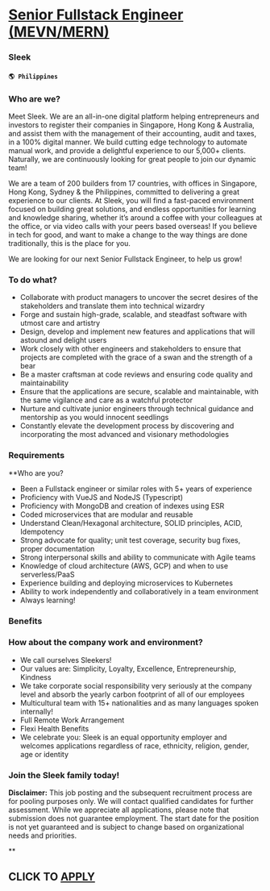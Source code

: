 # [Senior Fullstack Engineer (MEVN/MERN)](https://www.remotewlb.com/apply/senior-fullstack-engineer-mevn-mern-65564)  
### Sleek  
#### `🌎 Philippines`  

### Who are we?

Meet Sleek. We are an all-in-one digital platform helping entrepreneurs and investors to register their companies in Singapore, Hong Kong & Australia, and assist them with the management of their accounting, audit and taxes, in a 100% digital manner. We build cutting edge technology to automate manual work, and provide a delightful experience to our 5,000+ clients. Naturally, we are continuously looking for great people to join our dynamic team!

We are a team of 200 builders from 17 countries, with offices in Singapore, Hong Kong, Sydney & the Philippines, committed to delivering a great experience to our clients. At Sleek, you will find a fast-paced environment focused on building great solutions, and endless opportunities for learning and knowledge sharing, whether it’s around a coffee with your colleagues at the office, or via video calls with your peers based overseas! If you believe in tech for good, and want to make a change to the way things are done traditionally, this is the place for you.

We are looking for our next Senior Fullstack Engineer, to help us grow!

### To do what?

  * Collaborate with product managers to uncover the secret desires of the stakeholders and translate them into technical wizardry
  * Forge and sustain high-grade, scalable, and steadfast software with utmost care and artistry
  * Design, develop and implement new features and applications that will astound and delight users
  * Work closely with other engineers and stakeholders to ensure that projects are completed with the grace of a swan and the strength of a bear
  * Be a master craftsman at code reviews and ensuring code quality and maintainability
  * Ensure that the applications are secure, scalable and maintainable, with the same vigilance and care as a watchful protector
  * Nurture and cultivate junior engineers through technical guidance and mentorship as you would innocent seedlings
  * Constantly elevate the development process by discovering and incorporating the most advanced and visionary methodologies

### Requirements

 **Who are you?

  * Been a Fullstack engineer or similar roles with 5+ years of experience
  * Proficiency with VueJS and NodeJS (Typescript)
  * Proficiency with MongoDB and creation of indexes using ESR
  * Coded microservices that are modular and reusable
  * Understand Clean/Hexagonal architecture, SOLID principles, ACID, Idempotency
  * Strong advocate for quality; unit test coverage, security bug fixes, proper documentation
  * Strong interpersonal skills and ability to communicate with Agile teams
  * Knowledge of cloud architecture (AWS, GCP) and when to use serverless/PaaS
  * Experience building and deploying microservices to Kubernetes
  * Ability to work independently and collaboratively in a team environment
  * Always learning!

### Benefits

### How about the company work and environment?

  * We call ourselves Sleekers!
  * Our values are: Simplicity, Loyalty, Excellence, Entrepreneurship, Kindness
  * We take corporate social responsibility very seriously at the company level and absorb the yearly carbon footprint of all of our employees
  * Multicultural team with 15+ nationalities and as many languages spoken internally!
  * Full Remote Work Arrangement
  * Flexi Health Benefits
  * We celebrate you: Sleek is an equal opportunity employer and welcomes applications regardless of race, ethnicity, religion, gender, age or identity

### Join the Sleek family today!

**Disclaimer:** This job posting and the subsequent recruitment process are for pooling purposes only. We will contact qualified candidates for further assessment. While we appreciate all applications, please note that submission does not guarantee employment. The start date for the position is not yet guaranteed and is subject to change based on organizational needs and priorities.

**

  
## CLICK TO [APPLY](https://www.remotewlb.com/apply/senior-fullstack-engineer-mevn-mern-65564)

